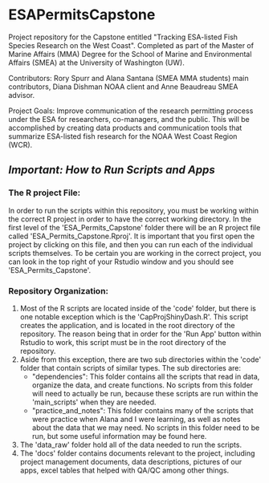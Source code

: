 # ESAPermitsCapstone
Project repository for the Capstone entitled "Tracking ESA-listed Fish Species Research on the West Coast". Completed as part of the Master of Marine Affairs (MMA) Degree for the School of Marine and Environmental Affairs (SMEA) at the University of Washington (UW).

Contributors:
Rory Spurr and Alana Santana (SMEA MMA students) main contributors, Diana Dishman NOAA client and Anne Beaudreau SMEA advisor.

Project Goals:
Improve communication of the research permitting process under the ESA for researchers, co-managers, and the public. This will be accomplished by creating data products and communication tools that summarize ESA-listed fish research for the NOAA West Coast Region (WCR).

## ***Important: How to Run Scripts and Apps***
### The R project File:
In order to run the scripts within this repository, you must be working within the correct R project in order to have the correct working directory. In the first level of the 'ESA_Permits_Capstone' folder there will be an R project file called 'ESA_Permits_Capstone.Rproj'. It is important that you first open the project by clicking on this file, and then you can run each of the individual scripts themselves. To be certain you are working in the correct project, you can look in the top right of your Rstudio window and you should see 'ESA_Permits_Capstone'.

### Repository Organization:
1. Most of the R scripts are located inside of the 'code' folder, but there is one notable exception which is the 'CapProjShinyDash.R'. This script creates the application, and is located in the root directory of the repository. The reason being that in order for the 'Run App' button within Rstudio to work, this script must be in the root directory of the repository. 
2. Aside from this exception, there are two sub directories within the 'code' folder that contain scripts of similar types. The sub directories are:
   - "dependencies": This folder contains all the scripts that read in data, organize the data, and create functions. No scripts from this folder will need to actually be run, because these scripts are run within the 'main_scripts' when they are needed.
   - "practice_and_notes": This folder contains many of the scripts that were practice when Alana and I were learning, as well as notes about the data that we may need. No scripts in this folder need to be run, but some useful information may be found here.
3. The 'data_raw' folder hold all of the data needed to run the scripts.
4. The 'docs' folder contains documents relevant to the project, including project management documents, data descriptions, pictures of our apps, 
excel tables that helped with QA/QC among other things.





